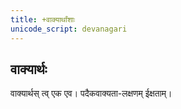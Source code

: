 ```yaml
---
title: +वाक्यार्थांशाः
unicode_script: devanagari
---
```


## वाक्यार्थः
वाक्यार्थस् त्व् एक एव। पदैकवाक्यता-लक्षणम् ईक्षताम्।

